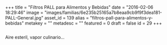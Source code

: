 +++
title = "Filtros PALL para Alimentos y Bebidas"
date = "2016-02-06 18:29:46"
image = "images/familias/6e235b25165a7b8eaa9cb9f9f3dea181-PALL-General.jpg"
asset_id = 139
alias = "filtros-pall-para-alimentos-y-bebidas"
metakey = ""
metadesc = ""
featured = 0
draft = false
id = 29
+++
<p><img src="images/noticias/FiltroPALL.jpg" alt="" /></p>
<p>Aire esteril, vapor culinario...</p>
<!--more-->
